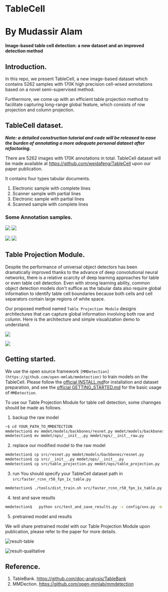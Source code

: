 # TableCell
# By Mudassir Alam

**Image-based table cell detection: a new dataset and an improved detection method**

## Introduction.

In this repo, we present TableCell, a new image-based dataset which contains
5262 samples with 170K high precision cell-wised annotations based on a novel
semi-supervised method.

Furthermore, we come up with an efficient table projection method to facilitate
capturing long-range global feature, which consists of row projection and column
projection.

## TableCell dataset.

***Note: a detailed construction tutorial and code will be released to ease the burden of annotating a more adequate personal dataset after refactoring.***

There are 5262 images with 170K annotations in total. TableCell dataset will be made available at
https://github.com/weidafeng/TableCell upon our paper publication. 

It contains four types tabular documents.
1. Electronic sample with complete lines
2. Scanner sample with partial lines
3. Electronic sample with partial lines
4. Scanned sample with complete lines  

### Some Annotation samples.  
![](./images/Picture1.png)
![](./images/Picture4.png)

![](./images/Picture2.png)
![](./images/Picture3.png)

## Table Projection Module.

Despite the performance of universal object detectors has been dramatically 
improved thanks to the advance of deep convolutional neural networks, 
there is a relative scarcity of deep learning approaches for table or 
even table cell detection. 
Even with strong learning ability, common object detection models don't 
suffice as the tabular data also require global information to identify 
table cell boundaries because both cells and cell separators contain 
large regions of white space.

Our proposed method named `Table Projection Module` designs architectures 
that can capture global information involving both row and column. 
Here is the architecture and simple visualization demo to understand.

![](./images/table-projection-2.png)

![](./images/table-projection.png)


## Getting started.

We use the open source framework `[MMDetection](https://github.com/open-mmlab/mmdetection)` to train models on the TableCell.
Please follow the [official INSTALL.md](https://github.com/open-mmlab/mmdetection/blob/master/README.md)for installation and dataset preparation, and see the [official GETTING_STARTED.md](https://github.com/open-mmlab/mmdetection/blob/master/docs/GETTING_STARTED.md) for the basic usage of `MMDetection`.

To use our Table Projection Module for table cell detection, some channges should be made as follows.

1. backup the raw model

```bash
~$ cd YOUR_PATH_TO_MMDETECTION
mmdetection$ mv mmdet/models/backbones/resnet.py mmdet/models/backbones/resnet_raw.py  
mmdetection$ mv mmdet/ops/__init__.py mmdet/ops/__init__raw.py  
```

2. replace our modified model to the raw model

```bash
mmdetection$ cp src/resnet.py mmdet/models/backbones/resnet.py  
mmdetection$ cp src/__init__.py mmdet/ops/__init__.py  
mmdetection$ cp src/table_projection.py mmdet/ops/table_projection.py  
```

3. run
You should specify your TableCell dataset path in `src/faster_rcnn_r50_fpn_1x_table.py`
```bash
mmdetection$ ./tools/dist_train.sh src/faster_rcnn_r50_fpn_1x_table.py 1 --validate  # train
```


4. test and save results

```bash
mmdetection$   python src/test_and_save_results.py -c config/xxx.py -m work_dirs/xxx.pth -i /path/to/test_images -o /path/to/save_results
```

5. pretrained model and results

We will share pretrained model with our Table Projection Module upon publication, please refer to the paper for more details.

![result-table](./images/result-table.png)

![result-qualitative](./images/result-qualitative.png)


## Reference.
1. TableBank. https://github.com/doc-analysis/TableBank
2. MMDection. https://github.com/open-mmlab/mmdetection
